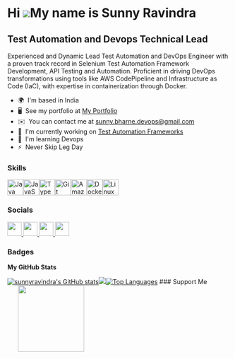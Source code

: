 Hi ![](https://user-images.githubusercontent.com/18350557/176309783-0785949b-9127-417c-8b55-ab5a4333674e.gif)My name is Sunny Ravindra
======================================================================================================================================

Test Automation and Devops Technical Lead
-----------------------------------------

Experienced and Dynamic Lead Test Automation and DevOps Engineer with a proven track record in Selenium Test Automation Framework Development, API Testing and Automation. Proficient in driving DevOps transformations using tools like AWS CodePipeline and Infrastructure as Code (IaC), with expertise in containerization through Docker.

*   🌍  I'm based in India
*   🖥️  See my portfolio at [My Portfolio](http://www.botcat.org)
*   ✉️  You can contact me at [sunny.bharne.devops@gmail.com](mailto:sunny.bharne.devops@gmail.com)
*   🚀  I'm currently working on [Test Automation Frameworks](http://www.botcat.org)
*   🧠  I'm learning Devops
*   ⚡  Never Skip Leg Day


### Skills 
<p align="left">
<a href="https://www.oracle.com/java/" target="_blank" rel="noreferrer"><img src="https://raw.githubusercontent.com/danielcranney/readme-generator/main/public/icons/skills/java-colored.svg" width="36" height="36" alt="Java" /></a><a href="https://developer.mozilla.org/en-US/docs/Web/JavaScript" target="_blank" rel="noreferrer"><img src="https://raw.githubusercontent.com/danielcranney/readme-generator/main/public/icons/skills/javascript-colored.svg" width="36" height="36" alt="JavaScript" /></a><a href="https://www.typescriptlang.org/" target="_blank" rel="noreferrer"><img src="https://raw.githubusercontent.com/danielcranney/readme-generator/main/public/icons/skills/typescript-colored.svg" width="36" height="36" alt="TypeScript" /></a><a href="https://git-scm.com/" target="_blank" rel="noreferrer"><img src="https://raw.githubusercontent.com/danielcranney/readme-generator/main/public/icons/skills/git-colored.svg" width="36" height="36" alt="Git" /></a><a href="https://aws.amazon.com" target="_blank" rel="noreferrer"><img src="https://raw.githubusercontent.com/danielcranney/readme-generator/main/public/icons/skills/aws-colored-dark.svg" width="36" height="36" alt="Amazon Web Services" /></a><a href="https://www.docker.com/" target="_blank" rel="noreferrer"><img src="https://raw.githubusercontent.com/danielcranney/readme-generator/main/public/icons/skills/docker-colored.svg" width="36" height="36" alt="Docker" /></a><a href="https://www.linux.org" target="_blank" rel="noreferrer"><img src="https://raw.githubusercontent.com/danielcranney/readme-generator/main/public/icons/skills/linux-colored.svg" width="36" height="36" alt="Linux" /></a>
</p>
                    
### Socials
<p align="left">
                    <a href="https://www.dev.to/sunnyravindra" target="_blank" rel="noreferrer">
                    <picture>
                    <source media="(prefers-color-scheme: dark)" srcset="https://raw.githubusercontent.com/danielcranney/readme-generator/main/public/icons/socials/devdotto-dark.svg" />
                    <source media="(prefers-color-scheme: light)" srcset="https://raw.githubusercontent.com/danielcranney/readme-generator/main/public/icons/socials/devdotto.svg" />
                    <img src="https://raw.githubusercontent.com/danielcranney/readme-generator/main/public/icons/socials/devdotto.svg" width="32" height="32" />
                    </picture>
                    </a>
                    <a href="https://www.github.com/sunnyravindra" target="_blank" rel="noreferrer">
                    <picture>
                    <source media="(prefers-color-scheme: dark)" srcset="https://raw.githubusercontent.com/danielcranney/readme-generator/main/public/icons/socials/github-dark.svg" />
                    <source media="(prefers-color-scheme: light)" srcset="https://raw.githubusercontent.com/danielcranney/readme-generator/main/public/icons/socials/github.svg" />
                    <img src="https://raw.githubusercontent.com/danielcranney/readme-generator/main/public/icons/socials/github.svg" width="32" height="32" />
                    </picture>
                    </a>
                    <a href="https://www.linkedin.com/in/sunnybharne" target="_blank" rel="noreferrer">
                    <picture>
                    <source media="(prefers-color-scheme: dark)" srcset="https://raw.githubusercontent.com/danielcranney/readme-generator/main/public/icons/socials/linkedin-dark.svg" />
                    <source media="(prefers-color-scheme: light)" srcset="https://raw.githubusercontent.com/danielcranney/readme-generator/main/public/icons/socials/linkedin.svg" />
                    <img src="https://raw.githubusercontent.com/danielcranney/readme-generator/main/public/icons/socials/linkedin.svg" width="32" height="32" />
                    </picture>
                    </a>
                    <a href="https://www.x.com/SunnyRavin5017" target="_blank" rel="noreferrer">
                    <picture>
                    <source media="(prefers-color-scheme: dark)" srcset="https://raw.githubusercontent.com/danielcranney/readme-generator/main/public/icons/socials/twitter-dark.svg" />
                    <source media="(prefers-color-scheme: light)" srcset="https://raw.githubusercontent.com/danielcranney/readme-generator/main/public/icons/socials/twitter.svg" />
                    <img src="https://raw.githubusercontent.com/danielcranney/readme-generator/main/public/icons/socials/twitter.svg" width="32" height="32" />
                    </picture>
                    </a></p>
                    
  ### Badges
  <b>My GitHub Stats</b>
  
  <a href="http://www.github.com/sunnyravindra">
  <img src="https://github-readme-stats.vercel.app/api?username=sunnyravindra&show_icons=true&hide=prs,&count_private=true&title_color=0891b2&text_color=0891b2&icon_color=0891b2&bg_color=1c1917&hide_border=true&show_icons=true" alt="sunnyravindra's GitHub stats" /></a><a
                      href="http://www.github.com/sunnyravindra"><img
                  src="https://github-readme-streak-stats.herokuapp.com/?user=sunnyravindra&stroke=0891b2&background=1c1917&ring=0891b2&fire=0891b2&currStreakNum=0891b2&currStreakLabel=0891b2&sideNums=0891b2&sideLabels=0891b2&dates=0891b2&hide_border=true" /></a><a href="https://github.com/sunnyravindra" align="left"><img src="https://github-readme-stats.vercel.app/api/top-langs/?username=sunnyravindra&langs_count=10&title_color=0891b2&text_color=0891b2&icon_color=0891b2&bg_color=1c1917&hide_border=true&locale=en&custom_title=Top%20%Languages" alt="Top Languages" /></a>
### Support Me
<ul style="list-style-type: none; margin: 0;"><li style="display: inline-block; margin-right: 0.25rem;"><a href="https://www.buymeacoffee.com/sunnyrav"><img src="https://cdn.buymeacoffee.com/buttons/v2/default-yellow.png" width="150"/></a></li></ul>
